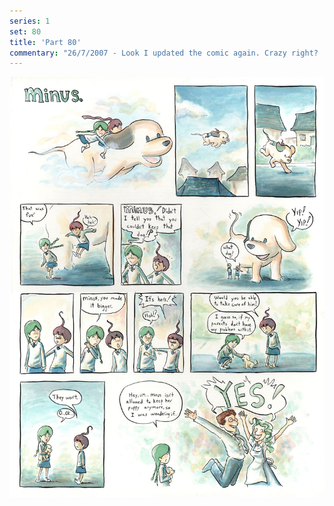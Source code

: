 ```yaml
---
series: 1
set: 80
title: 'Part 80'
commentary: "26/7/2007 - Look I updated the comic again. Crazy right?  I'll probably have to go over the colors again tonight and if I do then this sentence will disappear. If it doesn't disappear then that means I didn't have time and may get to it before next week's update. Um...also! I'm going to start taking orders for prints again next week. Every comic ever made ever will be available(ever)."
---
```


![](../../../../assets/minus/part-80/minus80.jpg)